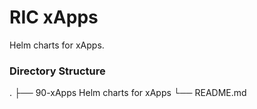 # RIC xApps
  
Helm charts for xApps.

### Directory Structure
.
├── 90-xApps            Helm charts for xApps
└── README.md

